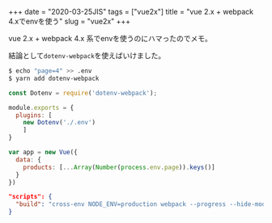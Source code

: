 +++
date = "2020-03-25JIS"
tags = ["vue2x"]
title = "vue 2.x + webpack 4.xでenvを使う"
slug = "vue2x"
+++

vue 2.x + webpack 4.x 系でenvを使うのにハマったのでメモ。

結論として`dotenv-webpack`を使えばいけました。


```sh
$ echo "page=4" >> .env
$ yarn add dotenv-webpack
```

```js:webpack.config.js
const Dotenv = require('dotenv-webpack');

module.exports = {
  plugins: [
    new Dotenv('./.env')
	]
}
```

```js:src/main.js
var app = new Vue({
  data: {
    products: [...Array(Number(process.env.page)).keys()]
  }
})
```

```json:package.json
"scripts": {
  "build": "cross-env NODE_ENV=production webpack --progress --hide-modules"
}
```

